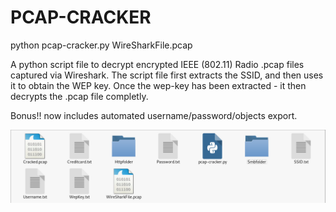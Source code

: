 # PCAP-CRACKER

python pcap-cracker.py WireSharkFile.pcap

A python script file to decrypt encrypted IEEE (802.11) Radio .pcap files captured via Wireshark.
The script file first extracts the SSID, and then uses it to obtain the WEP key.
Once the wep-key has been extracted - it then decrypts the .pcap file completly.

Bonus!! now includes automated username/password/objects export.

![Screenshot2](Image2.PNG)


